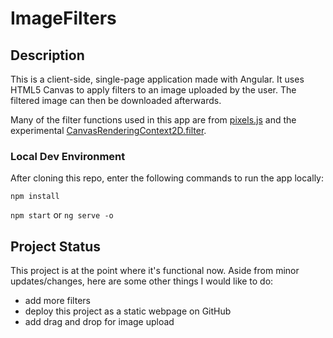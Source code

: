 # ImageFilters

## Description

This is a client-side, single-page application made with Angular. It uses HTML5 Canvas to apply filters to an image uploaded by the user. The filtered image can then be downloaded afterwards.

Many of the filter functions used in this app are from [pixels.js](https://github.com/silvia-odwyer/pixels.js) and the experimental [CanvasRenderingContext2D.filter](https://developer.mozilla.org/en-US/docs/Web/API/CanvasRenderingContext2D/filter).

### Local Dev Environment

After cloning this repo, enter the following commands to run the app locally:

`npm install`

`npm start` or `ng serve -o`

## Project Status

This project is at the point where it's functional now. Aside from minor updates/changes, here are some other things I would like to do:
* add more filters
* deploy this project as a static webpage on GitHub
* add drag and drop for image upload